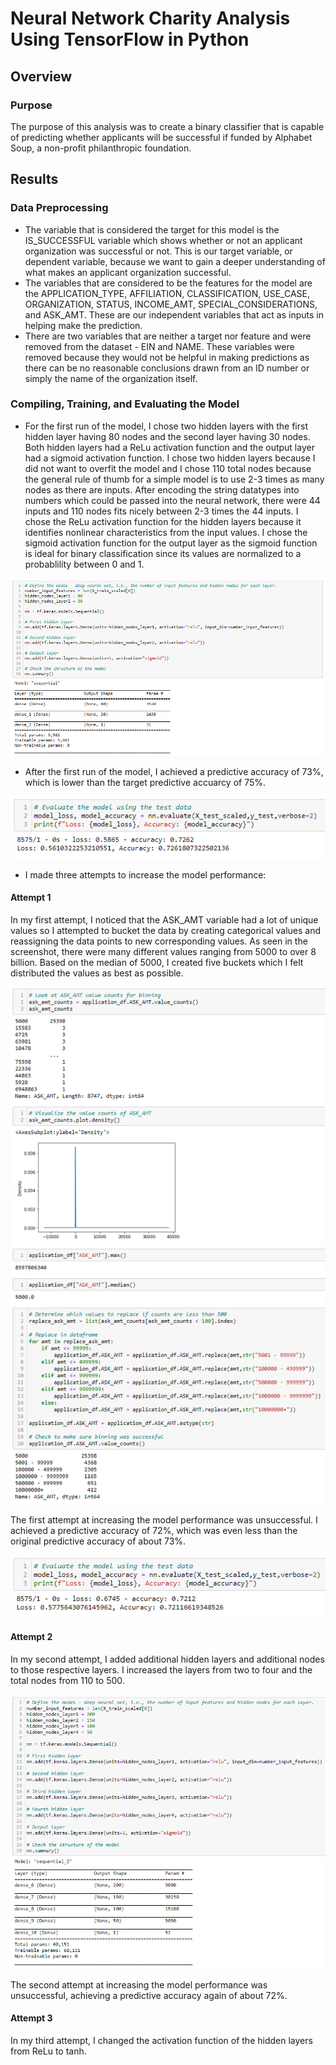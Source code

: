 # Neural Network Charity Analysis Using TensorFlow in Python

## Overview

### Purpose
The purpose of this analysis was to create a binary classifier that is capable of predicting whether applicants will be successful if funded by Alphabet Soup, a non-profit philanthropic foundation.

## Results

### Data Preprocessing

- The variable that is considered the target for this model is the IS_SUCCESSFUL variable which shows whether or not an applicant organization was successful or not. This is our target variable, or dependent variable, because we want to gain a deeper understanding of what makes an applicant organization successful.
- The variables that are considered to be the features for the model are the APPLICATION_TYPE, AFFILIATION, CLASSIFICATION, USE_CASE, ORGANIZATION, STATUS, INCOME_AMT, SPECIAL_CONSIDERATIONS, and ASK_AMT. These are our independent variables that act as inputs in helping make the prediction.
- There are two variables that are neither a target nor feature and were removed from the dataset - EIN and NAME. These variables were removed because they would not be helpful in making predictions as there can be no reasonable conclusions drawn from an ID number or simply the name of the organization itself.

### Compiling, Training, and Evaluating the Model

- For the first run of the model, I chose two hidden layers with the first hidden layer having 80 nodes and the second layer having 30 nodes. Both hidden layers had a ReLu activation function and the output layer had a sigmoid activation function. I chose two hidden layers because I did not want to overfit the model and I chose 110 total nodes because the general rule of thumb for a simple model is to use 2-3 times as many nodes as there are inputs. After encoding the string datatypes into numbers which could be passed into the neural network, there were 44 inputs and 110 nodes fits nicely between 2-3 times the 44 inputs. I chose the ReLu activation function for the hidden layers because it identifies nonlinear characteristics from the input values. I chose the sigmoid activation function for the output layer as the sigmoid function is ideal for binary classification since its values are normalized to a probablility between 0 and 1.

![Details](Resources/details.PNG)

- After the first run of the model, I achieved a predictive accuracy of 73%, which is lower than the target predictive accuarcy of 75%.

![Accuracy](Resources/accuracy.PNG)

- I made three attempts to increase the model performance:

#### Attempt 1

In my first attempt, I noticed that the ASK_AMT variable had a lot of unique values so I attempted to bucket the data by creating categorical values and reassigning the data points to new corresponding values. As seen in the screenshot, there were many different values ranging from 5000 to over 8 billion. Based on the median of 5000, I created five buckets which I felt distributed the values as best as possible.

![Attempt 1](Resources/attempt1.PNG)

The first attempt at increasing the model performance was unsuccessful. I achieved a predictive accuracy of 72%, which was even less than the original predictive accuracy of about 73%.

![Attempt 1 Accuracy](Resources/attempt1_accuracy.PNG)

#### Attempt 2

In my second attempt, I added additional hidden layers and additional nodes to those respective layers. I increased the layers from two to four and the total nodes from 110 to 500.

![Attempt 2](Resources/attempt2.PNG)

The second attempt at increasing the model performance was unsuccessful, achieving a predictive accuracy again of about 72%.

#### Attempt 3

In my third attempt, I changed the activation function of the hidden layers from ReLu to tanh. 
